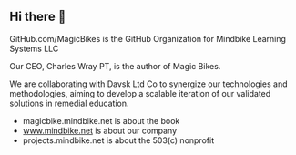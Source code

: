 ## Hi there 👋

GitHub.com/MagicBikes is the GitHub Organization for Mindbike Learning Systems LLC

Our CEO, Charles Wray PT, is the author of Magic Bikes.

We are collaborating with Davsk Ltd Co to synergize our technologies and methodologies, aiming to develop a scalable iteration of our validated solutions in remedial education.

- magicbike.mindbike.net is about the book
- www.mindbike.net is about our company 
- projects.mindbike.net is about the 503(c) nonprofit
<!--

**Here are some ideas to get you started:**

🙋‍♀️ A short introduction - what is your organization all about?
🌈 Contribution guidelines - how can the community get involved?
👩‍💻 Useful resources - where can the community find your docs? Is there anything else the community should know?
🍿 Fun facts - what does your team eat for breakfast?
🧙 Remember, you can do mighty things with the power of [Markdown](https://docs.github.com/github/writing-on-github/getting-started-with-writing-and-formatting-on-github/basic-writing-and-formatting-syntax)
-->

